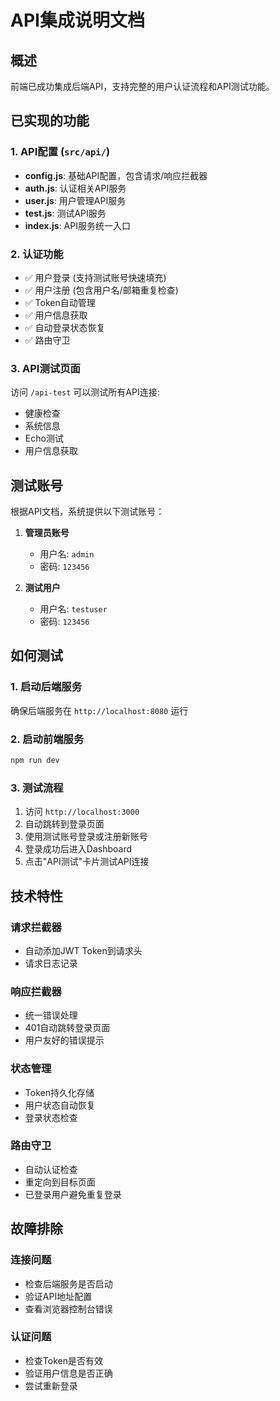 # API集成说明文档

## 概述

前端已成功集成后端API，支持完整的用户认证流程和API测试功能。

## 已实现的功能

### 1. API配置 (`src/api/`)

- **config.js**: 基础API配置，包含请求/响应拦截器
- **auth.js**: 认证相关API服务
- **user.js**: 用户管理API服务  
- **test.js**: 测试API服务
- **index.js**: API服务统一入口

### 2. 认证功能

- ✅ 用户登录 (支持测试账号快速填充)
- ✅ 用户注册 (包含用户名/邮箱重复检查)
- ✅ Token自动管理
- ✅ 用户信息获取
- ✅ 自动登录状态恢复
- ✅ 路由守卫

### 3. API测试页面

访问 `/api-test` 可以测试所有API连接:
- 健康检查
- 系统信息
- Echo测试  
- 用户信息获取

## 测试账号

根据API文档，系统提供以下测试账号：

1. **管理员账号**
   - 用户名: `admin`
   - 密码: `123456`

2. **测试用户**
   - 用户名: `testuser`
   - 密码: `123456`

## 如何测试

### 1. 启动后端服务

确保后端服务在 `http://localhost:8080` 运行

### 2. 启动前端服务

```bash
npm run dev
```

### 3. 测试流程

1. 访问 `http://localhost:3000`
2. 自动跳转到登录页面
3. 使用测试账号登录或注册新账号
4. 登录成功后进入Dashboard
5. 点击"API测试"卡片测试API连接

## 技术特性

### 请求拦截器
- 自动添加JWT Token到请求头
- 请求日志记录

### 响应拦截器  
- 统一错误处理
- 401自动跳转登录页面
- 用户友好的错误提示

### 状态管理
- Token持久化存储
- 用户状态自动恢复
- 登录状态检查

### 路由守卫
- 自动认证检查
- 重定向到目标页面
- 已登录用户避免重复登录

## 故障排除

### 连接问题
- 检查后端服务是否启动
- 验证API地址配置
- 查看浏览器控制台错误

### 认证问题  
- 检查Token是否有效
- 验证用户信息是否正确
- 尝试重新登录 